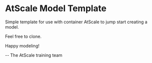 # AtScale Model Template

Simple template for use with container AtScale to jump start creating a model.

Feel free to clone.

Happy modeling!

--
The AtScale training team
